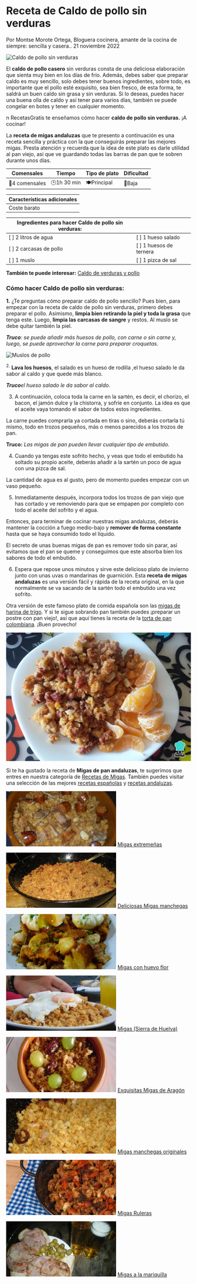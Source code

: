 # Receta de Caldo de pollo sin verduras

Por Montse Morote Ortega, Bloguera cocinera, amante de la cocina de siempre: sencilla y casera.. 21 noviembre 2022

![Caldo de pollo sin verduras](https://cdn0.recetasgratis.net/es/posts/4/4/2/caldo_de_pollo_sin_verduras_76244_600.jpg)

El **caldo de pollo casero** sin verduras consta de una deliciosa elaboración que sienta muy bien en los días de frío. Además, debes saber que preparar caldo es muy sencillo, solo debes tener buenos ingredientes, sobre todo, es importante que el pollo esté exquisito, sea bien fresco, de esta forma, te saldrá un buen caldo sin grasa y sin verduras. Si lo deseas, puedes hacer una buena olla de caldo y así tener para varios días, también se puede congelar en botes y tener en cualquier momento.

n RecetasGratis te enseñamos cómo hacer **caldo de pollo sin verduras.** ¡A cocinar!

La **receta de migas andaluzas** que te presento a continuación es una receta sencilla y práctica con la que conseguirás preparar las mejores migas. Presta atención y recuerda que la idea de este plato es darle utilidad al pan viejo, así que ve guardando todas las barras de pan que te sobren durante unos días.

| Comensales | Tiempo | Tipo de plato | Dificultad |
|------------|--------|---------------|------------|
| 👥4 comensales | 🕒1h 30 min | 🍽Principal | 📶Baja       |

| **Características adicionales**                                                                                   |
|--------------------------------------------------------------------------------------------------------------|
| Coste barato|

| Ingredientes para hacer Caldo de pollo sin verduras: | |
|-----------------------------------------------|------------------------------------------------|
| [ ] 2 litros de agua                  | [ ]  1 hueso salado                |
| [ ] 2 carcasas de pollo                     | [ ] 1 huesos de ternera                                       |
| [ ] 1 muslo                           | [ ] 1 pizca de sal                                        |

**También te puede interesar:** [Caldo de verduras y pollo](href="https://www.recetasgratis.net/receta-de-caldo-de-verduras-y-pollo-56094.html")

### Cómo hacer Caldo de pollo sin verduras:
**1.** ¿Te preguntas cómo preparar caldo de pollo sencillo? Pues bien, para empezar con la receta de caldo de pollo sin verduras, primero debes preparar el pollo. Asimismo, **limpia bien retirando la piel y toda la grasa** que tenga este. Luego, **limpia las carcasas de sangre** y restos. Al muslo se debe quitar también la piel.

***Truco**: se puede añadir más huesos de pollo, con carne o sin carne y, luego, se puede aprovechar la carne para preparar croquetas*.

![Muslos de pollo](https://cdn0.recetasgratis.net/es/posts/4/4/2/caldo_de_pollo_sin_verduras_76244_paso_0_600.jpg)

<sup>2.</sup> **Lava los huesos**, el salado es un hueso de rodilla ,el hueso salado le da sabor al caldo y que quede más blanco.

***Truco**el hueso salado le da sabor al caldo.*

3. A continuación, coloca toda la carne en la sartén, es decir, el chorizo, el bacon, el jamón dulce y la chistorra, y sofríe en conjunto. La idea es que el aceite vaya tomando el sabor de todos estos ingredientes.

La carne puedes comprarla ya cortada en tiras o sino, deberás cortarla tú mismo, todo en trozos pequeños, más o menos parecidos a los trozos de pan.

**Truco:** *Las migas de pan pueden llevar cualquier tipo de embutido.*

4. Cuando ya tengas este sofrito hecho, y veas que todo el embutido ha soltado su propio aceite, deberás añadir a la sartén un poco de agua con una pizca de sal.

La cantidad de agua es al gusto, pero de momento puedes empezar con un vaso pequeño.

5. Inmediatamente después, incorpora todos los trozos de pan viejo que has cortado y ve removiendo para que se empapen por completo con todo el aceite del sofrito y el agua.

Entonces, para terminar de cocinar nuestras migas andaluzas, deberás mantener la cocción a fuego medio-bajo y **remover de forma constante** hasta que se haya consumido todo el líquido.

El secreto de unas buenas migas de pan es remover todo sin parar, así evitamos que el pan se queme y conseguimos que este absorba bien los sabores de todo el embutido.

6. Espera que repose unos minutos y sirve este delicioso plato de invierno junto con unas uvas o mandarinas de guarnición. Esta **receta de migas andaluzas** es una versión fácil y rápida de la receta original, en la que normalmente se va sacando de la sartén todo el embutido una vez sofrito.

Otra versión de este famoso plato de comida española son las [migas de harina de trigo](https://www.recetasgratis.net/receta-de-migas-de-harina-de-trigo-59819.html). Y si te sigue sobrando pan también puedes ¡preparar un postre con pan viejo!, así que aquí tienes la receta de la [torta de pan colombiana](https://www.recetasgratis.net/receta-de-torta-de-pan-colombiana-17831.html). ¡Buen provecho!

![Migas de Pan Andaluzas](img/migas_de_pan_andaluzas_59944_paso_5_600.webp)

Si te ha gustado la receta de **Migas de pan andaluzas**, te sugerimos que entres en nuestra categoría de [Recetas de Migas](https://www.recetasgratis.net/Migas-busqCate-1.html). También puedes visitar una selección de las mejores [recetas españolas](https://www.recetasgratis.net/recetas-espanolas) y [recetas andaluzas](https://www.recetasgratis.net/recetas-andaluzas).

![Migas extremeñas](img/las_originales_migas_extremenas_50605_300_150.webp)
[Migas extremeñas](https://www.recetasgratis.net/receta-de-las-originales-migas-extremenas-50605.html)

![Migas manchegas](img/deliciosas_migas_manchegas_50603_300_150.webp)
[Deliciosas Migas manchegas](https://www.recetasgratis.net/receta-de-deliciosas-migas-manchegas-50603.html)

![Migas con huevo flor](img/migas_con_huevo_flor_52230_300_150.webp)
[Migas con huevo flor](https://www.recetasgratis.net/receta-de-migas-con-huevo-flor-52230.html)

![Migas (Sierra de Huelva)](img/migas_sierra_de_huelva_25311_300_150.webp)
[Migas (Sierra de Huelva)](https://www.recetasgratis.net/receta-de-migas-sierra-de-huelva-25311.html)

![Exquisitas Migas de Aragón](img/exquisitas_migas_de_aragon_50608_300_150.webp)
[Exquisitas Migas de Aragón](https://www.recetasgratis.net/receta-de-exquisitas-migas-de-aragon-50608.html)

![Migas manchegas originales](img/migas_manchegas_originales_50604_300_150.webp)
[Migas manchegas originales](https://www.recetasgratis.net/receta-de-migas-manchegas-originales-50604.html)

![Migas Ruleras](img/migas_ruleras_53470_300_150.webp)
[Migas Ruleras](https://www.recetasgratis.net/receta-de-migas-ruleras-53470.html)

![Migas a la mariquilla](img/migas_a_la_mariquilla_33440_300_150.webp)
[Migas a la mariquilla](https://www.recetasgratis.net/receta-de-migas-a-la-mariquilla-33440.html)
